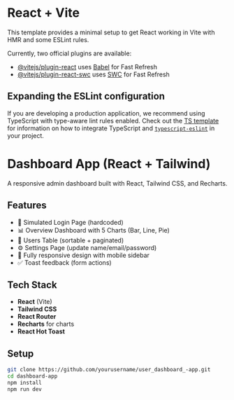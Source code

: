 # React + Vite

This template provides a minimal setup to get React working in Vite with HMR and some ESLint rules.

Currently, two official plugins are available:

- [@vitejs/plugin-react](https://github.com/vitejs/vite-plugin-react/blob/main/packages/plugin-react) uses [Babel](https://babeljs.io/) for Fast Refresh
- [@vitejs/plugin-react-swc](https://github.com/vitejs/vite-plugin-react/blob/main/packages/plugin-react-swc) uses [SWC](https://swc.rs/) for Fast Refresh

## Expanding the ESLint configuration

If you are developing a production application, we recommend using TypeScript with type-aware lint rules enabled. Check out the [TS template](https://github.com/vitejs/vite/tree/main/packages/create-vite/template-react-ts) for information on how to integrate TypeScript and [`typescript-eslint`](https://typescript-eslint.io) in your project.


# Dashboard App (React + Tailwind)

A responsive admin dashboard built with React, Tailwind CSS, and Recharts.

## Features

- 🔐 Simulated Login Page (hardcoded)
- 📊 Overview Dashboard with 5 Charts (Bar, Line, Pie)
- 👥 Users Table (sortable + paginated)
- ⚙️ Settings Page (update name/email/password)
- 📱 Fully responsive design with mobile sidebar
- ✅ Toast feedback (form actions)

## Tech Stack

- **React** (Vite)
- **Tailwind CSS**
- **React Router**
- **Recharts** for charts
- **React Hot Toast**

## Setup

```bash
git clone https://github.com/yourusername/user_dashboard_-app.git
cd dashboard-app
npm install
npm run dev
